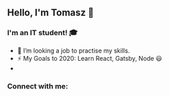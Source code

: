 ## Hello, I'm Tomasz 👋

### I'm an IT student! 🎓  
- 👯 I’m looking a job to practise my skills.
- ⚡ My Goals to 2020: Learn React, Gatsby, Node 😃
- 

### Connect with me:
